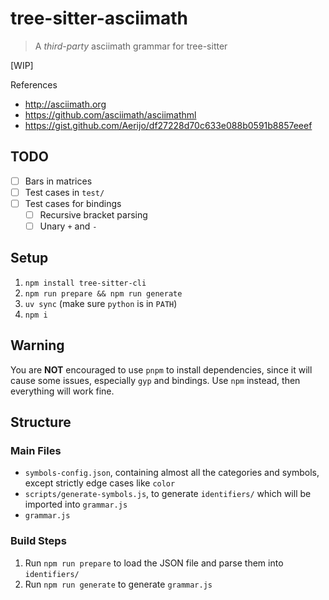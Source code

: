 # tree-sitter-asciimath

> A *third-party* asciimath grammar for tree-sitter

[WIP]

References

- http://asciimath.org
- https://github.com/asciimath/asciimathml
- https://gist.github.com/Aerijo/df27228d70c633e088b0591b8857eeef

## TODO

- [ ] Bars in matrices
- [ ] Test cases in `test/`
- [ ] Test cases for bindings
    - [ ] Recursive bracket parsing
    - [ ] Unary `+` and `-`

## Setup

1. `npm install tree-sitter-cli`
2. `npm run prepare && npm run generate`
3. `uv sync` (make sure `python` is in `PATH`)
4. `npm i`

## Warning

You are **NOT** encouraged to use `pnpm` to install dependencies, since it will cause some issues, especially `gyp` and bindings. Use `npm` instead, then everything will work fine.

## Structure

### Main Files

- `symbols-config.json`, containing almost all the categories and symbols, except strictly edge cases like `color`
- `scripts/generate-symbols.js`, to generate `identifiers/` which will be imported into `grammar.js`
- `grammar.js`

### Build Steps

1. Run `npm run prepare` to load the JSON file and parse them into `identifiers/`
2. Run `npm run generate` to generate `grammar.js`

